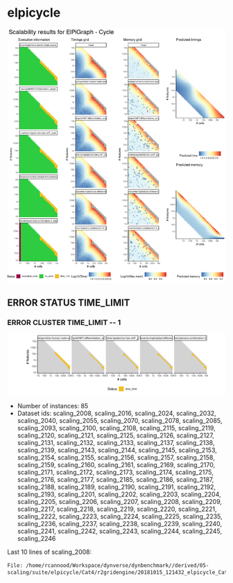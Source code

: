 # elpicycle
![Overview](elpicycle.png)

## ERROR STATUS TIME_LIMIT

### ERROR CLUSTER TIME_LIMIT -- 1
![Cluster plot](error_class_plots/elpicycle_time_limit_1.png)

 * Number of instances: 85
 * Dataset ids: scaling_2008, scaling_2016, scaling_2024, scaling_2032, scaling_2040, scaling_2055, scaling_2070, scaling_2078, scaling_2085, scaling_2093, scaling_2100, scaling_2108, scaling_2115, scaling_2119, scaling_2120, scaling_2121, scaling_2125, scaling_2126, scaling_2127, scaling_2131, scaling_2132, scaling_2133, scaling_2137, scaling_2138, scaling_2139, scaling_2143, scaling_2144, scaling_2145, scaling_2153, scaling_2154, scaling_2155, scaling_2156, scaling_2157, scaling_2158, scaling_2159, scaling_2160, scaling_2161, scaling_2169, scaling_2170, scaling_2171, scaling_2172, scaling_2173, scaling_2174, scaling_2175, scaling_2176, scaling_2177, scaling_2185, scaling_2186, scaling_2187, scaling_2188, scaling_2189, scaling_2190, scaling_2191, scaling_2192, scaling_2193, scaling_2201, scaling_2202, scaling_2203, scaling_2204, scaling_2205, scaling_2206, scaling_2207, scaling_2208, scaling_2209, scaling_2217, scaling_2218, scaling_2219, scaling_2220, scaling_2221, scaling_2222, scaling_2223, scaling_2224, scaling_2225, scaling_2235, scaling_2236, scaling_2237, scaling_2238, scaling_2239, scaling_2240, scaling_2241, scaling_2242, scaling_2243, scaling_2244, scaling_2245, scaling_2246

Last 10 lines of scaling_2008:
```
File: /home/rcannood/Workspace/dynverse/dynbenchmark//derived/05-scaling/suite/elpicycle/Cat4/r2gridengine/20181015_121432_elpicycle_Cat4_oe4E33Tvju/log/log.273.e.txt
```


